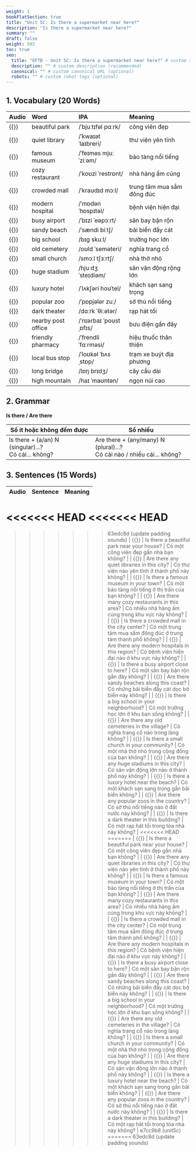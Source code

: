 ```yaml
---
weight: 1
bookFlatSection: true
title: "Unit 5C: Is there a supermarket near here?"
description: "Is there a supermarket near here?"
summary: ""
draft: false
weight: 503
toc: true
seo:
  title: "EFTB - Unit 5C: Is there a supermarket near here?" # custom title (optional)
  description: "" # custom description (recommended)
  canonical: "" # custom canonical URL (optional)
  robots: "" # custom robot tags (optional)
---
```


## 1. Vocabulary (20 Words)
| Audio                                                                        | Word               | IPA                     | Meaning                    |
|:-----------------------------------------------------------------------------|:-------------------|:------------------------|:---------------------------|
| {{<audio-player src="audio/unit5c/vocabularies/00_beautiful_park.wav">}}     | beautiful park     | /ˈbjuːtɪfəl pɑːrk/      | công viên đẹp              |
| {{<audio-player src="audio/unit5c/vocabularies/01_quiet_library.wav">}}      | quiet library      | /ˈkwaɪət ˈlaɪbreri/     | thư viện yên tĩnh          |
| {{<audio-player src="audio/unit5c/vocabularies/02_famous_museum.wav">}}      | famous museum      | /ˈfeɪməs mjuːˈziːəm/    | bảo tàng nổi tiếng         |
| {{<audio-player src="audio/unit5c/vocabularies/03_cozy_restaurant.wav">}}    | cozy restaurant    | /ˈkoʊzi ˈrestrɒnt/      | nhà hàng ấm cúng           |
| {{<audio-player src="audio/unit5c/vocabularies/04_crowded_mall.wav">}}       | crowded mall       | /ˈkraʊdɪd mɔːl/         | trung tâm mua sắm đông đúc |
| {{<audio-player src="audio/unit5c/vocabularies/05_modern_hospital.wav">}}    | modern hospital    | /ˈmɒdən ˈhɒspɪtəl/      | bệnh viện hiện đại         |
| {{<audio-player src="audio/unit5c/vocabularies/06_busy_airport.wav">}}       | busy airport       | /ˈbɪzi ˈeəpɔːrt/        | sân bay bận rộn            |
| {{<audio-player src="audio/unit5c/vocabularies/07_sandy_beach.wav">}}        | sandy beach        | /ˈsændi biːtʃ/          | bãi biển đầy cát           |
| {{<audio-player src="audio/unit5c/vocabularies/08_big_school.wav">}}         | big school         | /bɪɡ skuːl/             | trường học lớn             |
| {{<audio-player src="audio/unit5c/vocabularies/09_old_cemetery.wav">}}       | old cemetery       | /oʊld ˈseməteri/        | nghĩa trang cổ             |
| {{<audio-player src="audio/unit5c/vocabularies/10_small_church.wav">}}       | small church       | /smɔːl tʃɜːrtʃ/         | nhà thờ nhỏ                |
| {{<audio-player src="audio/unit5c/vocabularies/11_huge_stadium.wav">}}       | huge stadium       | /hjuːdʒ ˈsteɪdiəm/      | sân vận động rộng lớn      |
| {{<audio-player src="audio/unit5c/vocabularies/12_luxury_hotel.wav">}}       | luxury hotel       | /ˈlʌkʃəri hoʊˈtel/      | khách sạn sang trọng       |
| {{<audio-player src="audio/unit5c/vocabularies/13_popular_zoo.wav">}}        | popular zoo        | /ˈpɒpjələr zuː/         | sở thú nổi tiếng           |
| {{<audio-player src="audio/unit5c/vocabularies/14_dark_theater.wav">}}       | dark theater       | /dɑːrk ˈθiːətər/        | rạp hát tối                |
| {{<audio-player src="audio/unit5c/vocabularies/15_nearby_post_office.wav">}} | nearby post office | /ˈnɪərbaɪ ˈpoʊst ˌɒfɪs/ | bưu điện gần đây           |
| {{<audio-player src="audio/unit5c/vocabularies/16_friendly_pharmacy.wav">}}  | friendly pharmacy  | /ˈfrendli ˈfɑːrməsi/    | hiệu thuốc thân thiện      |
| {{<audio-player src="audio/unit5c/vocabularies/17_local_bus_stop.wav">}}     | local bus stop     | /ˈloʊkəl ˈbʌs ˌstɒp/    | trạm xe buýt địa phương    |
| {{<audio-player src="audio/unit5c/vocabularies/18_long_bridge.wav">}}        | long bridge        | /lɒŋ brɪdʒ/             | cây cầu dài                |
| {{<audio-player src="audio/unit5c/vocabularies/19_high_mountain.wav">}}      | high mountain      | /haɪ ˈmaʊntən/          | ngọn núi cao               |

## 2. Grammar
**Is there / Are there**

| Số ít hoặc không đếm được | Số nhiều  |
| --- | --- |
|Is there + (a/an) N (singular)…?  <br/> Có cái… không? | Are there + (any/many) N (plural)…? <br/> Có cái nào / nhiều cái… không? |


## 3. Sentences (15 Words)
| Audio                                                                                                | Sentence                                       | Meaning                                                        |
|:-----------------------------------------------------------------------------------------------------|:-----------------------------------------------|:---------------------------------------------------------------|
<<<<<<< HEAD
<<<<<<< HEAD
=======
>>>>>>> 63edc8d (update padding sounds)
| {{<audio-player src="audio/unit5c/sentences_padded/00_Is_there_a_beautiful_park_near_your_house.wav">}}     | Is there a beautiful park near your house?     | Có một công viên đẹp gần nhà bạn không?                        |
| {{<audio-player src="audio/unit5c/sentences_padded/01_Are_there_any_quiet_libraries_in_this_city.wav">}}    | Are there any quiet libraries in this city?    | Có thư viện nào yên tĩnh ở thành phố này không?                |
| {{<audio-player src="audio/unit5c/sentences_padded/02_Is_there_a_famous_museum_in_your_town.wav">}}         | Is there a famous museum in your town?         | Có một bảo tàng nổi tiếng ở thị trấn của bạn không?            |
| {{<audio-player src="audio/unit5c/sentences_padded/03_Are_there_many_cozy_restaurants_in_this_area.wav">}}  | Are there many cozy restaurants in this area?  | Có nhiều nhà hàng ấm cúng trong khu vực này không?             |
| {{<audio-player src="audio/unit5c/sentences_padded/04_Is_there_a_crowded_mall_in_the_city_center.wav">}}    | Is there a crowded mall in the city center?    | Có một trung tâm mua sắm đông đúc ở trung tâm thành phố không? |
| {{<audio-player src="audio/unit5c/sentences_padded/05_Are_there_any_modern_hospitals_in_this_region.wav">}} | Are there any modern hospitals in this region? | Có bệnh viện hiện đại nào ở khu vực này không?                 |
| {{<audio-player src="audio/unit5c/sentences_padded/06_Is_there_a_busy_airport_close_to_here.wav">}}         | Is there a busy airport close to here?         | Có một sân bay bận rộn gần đây không?                          |
| {{<audio-player src="audio/unit5c/sentences_padded/07_Are_there_sandy_beaches_along_this_coast.wav">}}      | Are there sandy beaches along this coast?      | Có những bãi biển đầy cát dọc bờ biển này không?               |
| {{<audio-player src="audio/unit5c/sentences_padded/08_Is_there_a_big_school_in_your_neighborhood.wav">}}    | Is there a big school in your neighborhood?    | Có một trường học lớn ở khu bạn sống không?                    |
| {{<audio-player src="audio/unit5c/sentences_padded/09_Are_there_any_old_cemeteries_in_the_village.wav">}}   | Are there any old cemeteries in the village?   | Có nghĩa trang cổ nào trong làng không?                        |
| {{<audio-player src="audio/unit5c/sentences_padded/10_Is_there_a_small_church_in_your_community.wav">}}     | Is there a small church in your community?     | Có một nhà thờ nhỏ trong cộng đồng của bạn không?              |
| {{<audio-player src="audio/unit5c/sentences_padded/11_Are_there_any_huge_stadiums_in_this_city.wav">}}      | Are there any huge stadiums in this city?      | Có sân vận động lớn nào ở thành phố này không?                 |
| {{<audio-player src="audio/unit5c/sentences_padded/12_Is_there_a_luxury_hotel_near_the_beach.wav">}}        | Is there a luxury hotel near the beach?        | Có một khách sạn sang trọng gần bãi biển không?                |
| {{<audio-player src="audio/unit5c/sentences_padded/13_Are_there_any_popular_zoos_in_the_country.wav">}}     | Are there any popular zoos in the country?     | Có sở thú nổi tiếng nào ở đất nước này không?                  |
| {{<audio-player src="audio/unit5c/sentences_padded/14_Is_there_a_dark_theater_in_this_building.wav">}}      | Is there a dark theater in this building?      | Có một rạp hát tối trong tòa nhà này không?                    |
<<<<<<< HEAD
=======
| {{<audio-player src="audio/unit5c/sentences/00_Is_there_a_beautiful_park_near_your_house.wav">}}     | Is there a beautiful park near your house?     | Có một công viên đẹp gần nhà bạn không?                        |
| {{<audio-player src="audio/unit5c/sentences/01_Are_there_any_quiet_libraries_in_this_city.wav">}}    | Are there any quiet libraries in this city?    | Có thư viện nào yên tĩnh ở thành phố này không?                |
| {{<audio-player src="audio/unit5c/sentences/02_Is_there_a_famous_museum_in_your_town.wav">}}         | Is there a famous museum in your town?         | Có một bảo tàng nổi tiếng ở thị trấn của bạn không?            |
| {{<audio-player src="audio/unit5c/sentences/03_Are_there_many_cozy_restaurants_in_this_area.wav">}}  | Are there many cozy restaurants in this area?  | Có nhiều nhà hàng ấm cúng trong khu vực này không?             |
| {{<audio-player src="audio/unit5c/sentences/04_Is_there_a_crowded_mall_in_the_city_center.wav">}}    | Is there a crowded mall in the city center?    | Có một trung tâm mua sắm đông đúc ở trung tâm thành phố không? |
| {{<audio-player src="audio/unit5c/sentences/05_Are_there_any_modern_hospitals_in_this_region.wav">}} | Are there any modern hospitals in this region? | Có bệnh viện hiện đại nào ở khu vực này không?                 |
| {{<audio-player src="audio/unit5c/sentences/06_Is_there_a_busy_airport_close_to_here.wav">}}         | Is there a busy airport close to here?         | Có một sân bay bận rộn gần đây không?                          |
| {{<audio-player src="audio/unit5c/sentences/07_Are_there_sandy_beaches_along_this_coast.wav">}}      | Are there sandy beaches along this coast?      | Có những bãi biển đầy cát dọc bờ biển này không?               |
| {{<audio-player src="audio/unit5c/sentences/08_Is_there_a_big_school_in_your_neighborhood.wav">}}    | Is there a big school in your neighborhood?    | Có một trường học lớn ở khu bạn sống không?                    |
| {{<audio-player src="audio/unit5c/sentences/09_Are_there_any_old_cemeteries_in_the_village.wav">}}   | Are there any old cemeteries in the village?   | Có nghĩa trang cổ nào trong làng không?                        |
| {{<audio-player src="audio/unit5c/sentences/10_Is_there_a_small_church_in_your_community.wav">}}     | Is there a small church in your community?     | Có một nhà thờ nhỏ trong cộng đồng của bạn không?              |
| {{<audio-player src="audio/unit5c/sentences/11_Are_there_any_huge_stadiums_in_this_city.wav">}}      | Are there any huge stadiums in this city?      | Có sân vận động lớn nào ở thành phố này không?                 |
| {{<audio-player src="audio/unit5c/sentences/12_Is_there_a_luxury_hotel_near_the_beach.wav">}}        | Is there a luxury hotel near the beach?        | Có một khách sạn sang trọng gần bãi biển không?                |
| {{<audio-player src="audio/unit5c/sentences/13_Are_there_any_popular_zoos_in_the_country.wav">}}     | Are there any popular zoos in the country?     | Có sở thú nổi tiếng nào ở đất nước này không?                  |
| {{<audio-player src="audio/unit5c/sentences/14_Is_there_a_dark_theater_in_this_building.wav">}}      | Is there a dark theater in this building?      | Có một rạp hát tối trong tòa nhà này không?                    |
>>>>>>> e7cc9b8 (unit5c)
=======
>>>>>>> 63edc8d (update padding sounds)
